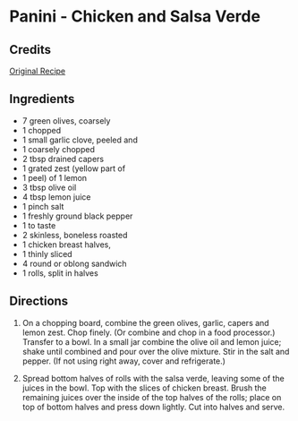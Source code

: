 # Panini - Chicken and Salsa Verde 

## Credits

[Original Recipe](http://www.mexican.recipes-to-go.com/Chicken___Salsa_Verde_Panini.html "http://www.mexican.recipes-to-go.com/Chicken Salsa Verde Panini.html")

## Ingredients

- 7 green olives, coarsely
- 1 chopped
- 1 small garlic clove, peeled and
- 1 coarsely chopped
- 2 tbsp drained capers
- 1 grated zest (yellow part of
- 1 peel) of 1 lemon
- 3 tbsp olive oil
- 4 tbsp lemon juice
- 1 pinch salt
- 1 freshly ground black pepper
- 1 to taste
- 2 skinless, boneless roasted
- 1 chicken breast halves,
- 1 thinly sliced
- 4 round or oblong sandwich
- 1 rolls, split in halves

## Directions

1. On a chopping board, combine the green olives, garlic, capers and lemon zest. Chop finely. (Or combine and chop in a food processor.) Transfer to a bowl. In a small jar combine the olive oil and lemon juice; shake until combined and pour over the olive mixture. Stir in the salt and pepper. (If not using right away, cover and refrigerate.)  
  
 2. Spread bottom halves of rolls with the salsa verde, leaving some of the juices in the bowl. Top with the slices of chicken breast. Brush the remaining juices over the inside of the top halves of the rolls; place on top of bottom halves and press down lightly. Cut into halves and serve.

